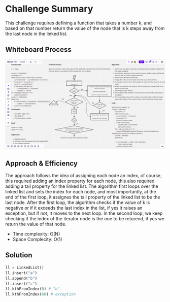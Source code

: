 # Challenge Summary

This challenge requires defining a function that takes a number k, and based on that number return the value of the node that is k steps away from the last node in the linked list.

## Whiteboard Process

![](./kth.png)

## Approach & Efficiency

The approach follows the idea of assigning each node an index, of course, this required adding an index property for each node, this also required adding a tail property for the linked list. The algorithm first loops over the linked list and sets the index for each node, and most importantly, at the end of the first loop, it assignes the tail property of the linked list to be the last node. After the first loop, the algorithm checks if the value of k is negative or if it exceeds the last index in the list, if yes it raises an exception, but if not, it moves to the next loop. In the second loop, we keep checking if the index of the iterator node is the one to be returend, if yes we return the value of that node.

* Time complexity: O(N)
* Space Complecity: O(1)

## Solution

```python
ll = LinkedList()
ll.insert("a")
ll.append("b")
ll.insert("c")
ll.kthFromIndex(0) # "b"
ll.kthFromIndex(60) # exception
```
